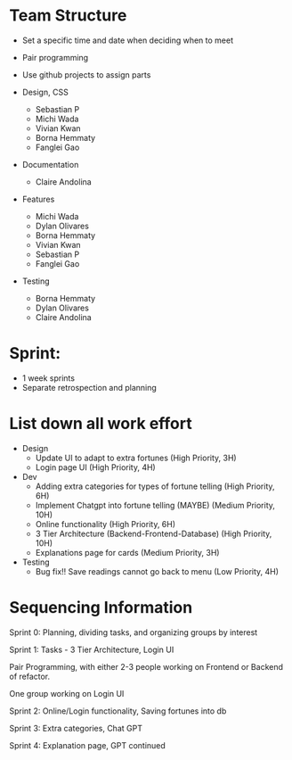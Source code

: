 # Team Structure

-   Set a specific time and date when deciding when to meet
-   Pair programming
-   Use github projects to assign parts
-   Design, CSS
    -   Sebastian P
    -   Michi Wada
    -   Vivian Kwan
    -   Borna Hemmaty
    -   Fanglei Gao
-   Documentation
    -   Claire Andolina
-   Features
    -   Michi Wada
    -   Dylan Olivares
    -   Borna Hemmaty
    -   Vivian Kwan
    -   Sebastian P
    -   Fanglei Gao

-   Testing
    -   Borna Hemmaty
    -   Dylan Olivares
    -   Claire Andolina

# Sprint:

-   1 week sprints
-   Separate retrospection and planning

# List down all work effort

-   Design
    -   Update UI to adapt to extra fortunes 			(High Priority, 3H)
    -   Login page UI 						(High Priority, 4H)
-   Dev
    -   Adding extra categories for types of fortune telling 	(High Priority, 6H)
    -   Implement Chatgpt into fortune telling (MAYBE) 	(Medium Priority, 10H) 
    -   Online functionality 					(High Priority, 6H)
    -   3 Tier Architecture (Backend-Frontend-Database)	(High Priority, 10H)
    -   Explanations page for cards				(Medium Priority, 3H)
-   Testing
    -   Bug fix!! Save readings cannot go back to menu 	(Low Priority, 4H)

# Sequencing Information
Sprint 0: Planning, dividing tasks, and organizing groups by interest

Sprint 1: Tasks - 3 Tier Architecture, Login UI

Pair Programming, with either 2-3 people working on Frontend or Backend of refactor.

One group working on Login UI

Sprint 2: Online/Login functionality, Saving fortunes into db

Sprint 3: Extra categories, Chat GPT

Sprint 4: Explanation page, GPT continued
